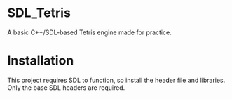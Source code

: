 # SDL_Tetris

A basic C++/SDL-based Tetris engine made for practice.

# Installation

This project requires SDL to function, so install the header file and libraries. Only the base SDL headers are required.
